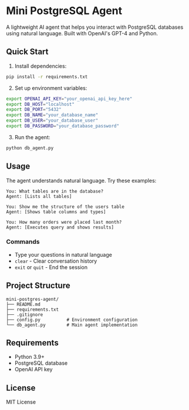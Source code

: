 # Mini PostgreSQL Agent

A lightweight AI agent that helps you interact with PostgreSQL databases using natural language. Built with OpenAI's GPT-4 and Python.

## Quick Start

1. Install dependencies:
```bash
pip install -r requirements.txt
```

2. Set up environment variables:
```bash
export OPENAI_API_KEY="your_openai_api_key_here"
export DB_HOST="localhost"
export DB_PORT="5432"
export DB_NAME="your_database_name"
export DB_USER="your_database_user"
export DB_PASSWORD="your_database_password"
```

3. Run the agent:
```bash
python db_agent.py
```

## Usage

The agent understands natural language. Try these examples:

```
You: What tables are in the database?
Agent: [Lists all tables]

You: Show me the structure of the users table
Agent: [Shows table columns and types]

You: How many orders were placed last month?
Agent: [Executes query and shows results]
```

### Commands
- Type your questions in natural language
- `clear` - Clear conversation history
- `exit` or `quit` - End the session

## Project Structure
```
mini-postgres-agent/
├── README.md
├── requirements.txt
├── .gitignore
├── config.py          # Environment configuration
└── db_agent.py        # Main agent implementation
```

## Requirements
- Python 3.9+
- PostgreSQL database
- OpenAI API key

## License
MIT License 